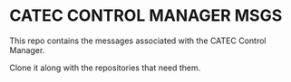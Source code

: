 # CATEC CONTROL MANAGER MSGS

This repo contains the messages associated with the CATEC Control Manager.

Clone it along with the repositories that need them.


